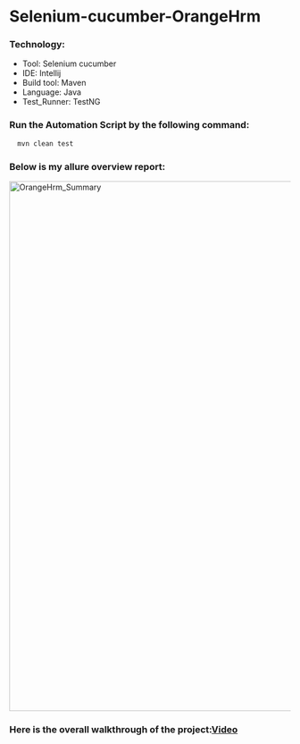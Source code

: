 # Selenium-cucumber-OrangeHrm

### Technology:

* Tool: Selenium cucumber
* IDE: Intellij
* Build tool: Maven
* Language: Java
* Test_Runner: TestNG

### Run the Automation Script by the following command:

```bash
  mvn clean test 
```
### Below is my allure overview report:
<img width="948" alt="OrangeHrm_Summary" src="https://user-images.githubusercontent.com/59090637/209871073-ffe8acf7-8e45-4b28-80aa-3f6463645326.PNG">

### Here is the overall walkthrough of the project:[Video](https://drive.google.com/drive/u/0/folders/1Fp8bfWFBpHi3AFMjKqb3bJD4KrYL7wMa)
